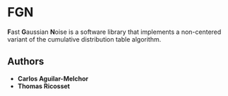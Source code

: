 # FGN

**F**ast **G**aussian **N**oise is a software library that implements a non-centered variant of the cumulative distribution table algorithm.

## Authors

* **Carlos Aguilar-Melchor**
* **Thomas Ricosset**
